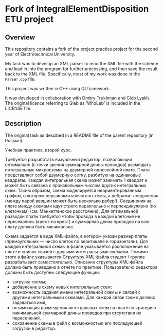 # Fork of IntegralElementDisposition ETU project

## Overview

This repository contains a fork of the project practice project for the second year of Electrotechnical University.

My task was to develop an XML parser to read the XML file with the scheme and load in into the program for further processing, and then save the result back to the XML file.
Specifically, most of my work was done in the `Parser.cpp` file.

This project was written in C++ using Qt framework.

It was developed in collaboration with [Dmitry Trukhman](https://github.com/Qusild) and [Gleb Lyakh](https://github.com/WhoLeb).
The original licence referring to Gleb as 'WhoLeb' is included in the LICENSE file.

## Description

The original task as descibed in a README file of the parent repository (in Russian):

Учебная практика, второй курс.

Требуется разработать визуальный редактор, позволяющий оптимально (с точки зрения суммарной длины проводов) размещать интегральные микросхемы на двумерной однослойной плате. 
Плата представляет собой двумерную сетку, разбитую на одинаковые квадраты. Каждая интегральная схема может занимать 1 квадрат  и может быть связана с произвольным числом других интегральных схем. Таким образом, схема моделируется неориентированным графом, в котором вершинами являются схемы, а ребрами- соединения (между парой вершин может быть несколько ребер!).  Соединения на плате между схемами идут строго параллельно и перпендикулярно (по клеточкам) (см. Манхеттенское расстояние). Для оптимальной разводки платы требуется чтобы провода в каждой клеточке не пересекались (крест-на крест) и суммарная длина проводов на всю плату должна быть минимальна. 
   
Схема задаётся в виде XML-файла, в котором  указан размер платы (прямоугольник — число клеток по веритикале и горизонтали). Для каждой интегральной   схемы  в файле указывается расположение на плате и  список связей с другими интегральными схемами. Помимо этого в файле указывается  Структуру XML-файла студент / группа разрабатывает самостоятельно. Описание структуры XML-файла должно быть приведено в отчёте по практике.
Пользователю редактора должны быть доступны следующие функции:
<ul>
  <li>загрузка схемы;</li>
  <li>добавление в схему новых интегральных схем;</li>
  <li>возможность задания имени интегральной схемы и связей с другими интегральными схемами. Для каждой связи также должно задаваться имя;</li>
  <li>оптимизация размещения интегральных схем на плате по критерию минимальной суммарной длины проводов при отсутствии их пересечений.</li>
  <li>сохранение схемы в файл с возможностью его последующей загрузки в редактор.</li>
</ul>
